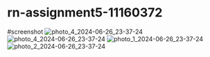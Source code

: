 # rn-assignment5-11160372












#screenshot
![photo_4_2024-06-26_23-37-24](https://github.com/kadjin08/rn-assignment5-11160372/assets/152210589/544c50cb-100a-4150-bade-d665973556c0)
![photo_4_2024-06-26_23-37-24](https://github.com/kadjin08/rn-assignment5-11160372/assets/152210589/594ff94d-0f11-4157-8faa-8d81a29f1638)
![photo_1_2024-06-26_23-37-24](https://github.com/kadjin08/rn-assignment5-11160372/assets/152210589/bd3d6863-f04c-4680-92de-8277b83f370d)
![photo_2_2024-06-26_23-37-24](https://github.com/kadjin08/rn-assignment5-11160372/assets/152210589/51445acc-fd7b-40cf-804b-1b0223a3eb32)



